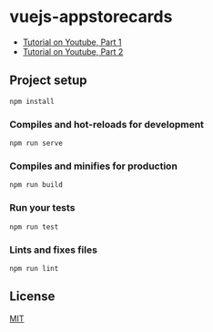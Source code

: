 # vuejs-appstorecards

- [Tutorial on Youtube, Part 1](https://youtu.be/PzC62VHrVFE)
- [Tutorial on Youtube, Part 2](https://youtu.be/h8vBXKmXh0w)


## Project setup
```
npm install
```

### Compiles and hot-reloads for development
```
npm run serve
```

### Compiles and minifies for production
```
npm run build
```

### Run your tests
```
npm run test
```

### Lints and fixes files
```
npm run lint
```

## License

[MIT](LICENSE)
